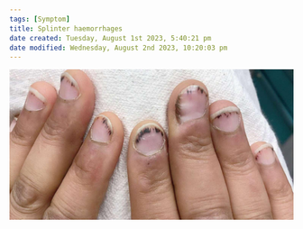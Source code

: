```yaml
---
tags: [Symptom]
title: Splinter haemorrhages
date created: Tuesday, August 1st 2023, 5:40:21 pm
date modified: Wednesday, August 2nd 2023, 10:20:03 pm
---
```



![|400](z_attachments/400-1.jpg)
